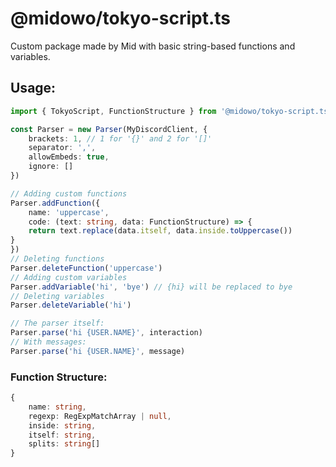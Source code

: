 # @midowo/tokyo-script.ts
Custom package made by Mid with basic string-based functions and variables.

## Usage:
```ts
import { TokyoScript, FunctionStructure } from '@midowo/tokyo-script.ts'

const Parser = new Parser(MyDiscordClient, {
    brackets: 1, // 1 for '{}' and 2 for '[]'
    separator: ',',
    allowEmbeds: true,
    ignore: []
})

// Adding custom functions
Parser.addFunction({
    name: 'uppercase',
    code: (text: string, data: FunctionStructure) => {
    return text.replace(data.itself, data.inside.toUppercase())
}
})
// Deleting functions
Parser.deleteFunction('uppercase')
// Adding custom variables
Parser.addVariable('hi', 'bye') // {hi} will be replaced to bye
// Deleting variables
Parser.deleteVariable('hi')

// The parser itself:
Parser.parse('hi {USER.NAME}', interaction)
// With messages:
Parser.parse('hi {USER.NAME}', message)
```

### Function Structure:
```ts
{
    name: string,
    regexp: RegExpMatchArray | null,
    inside: string,
    itself: string,
    splits: string[]
}
```
